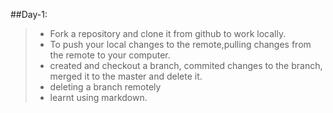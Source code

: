 ##Day-1:
>- Fork a repository and clone it from github to work locally.
>- To push your local changes to the remote,pulling changes from the remote to your computer. 
>- created and checkout a branch, commited changes to the branch, merged it to the master and delete it.
>- deleting a branch remotely
>- learnt using markdown.
